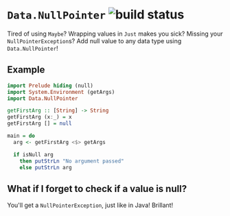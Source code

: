 # `Data.NullPointer` ![build status](https://travis-ci.org/zyla/haskell-nullpointer.svg?branch=master)

Tired of using `Maybe`? Wrapping values in `Just` makes you sick?
Missing your `NullPointerException`s?
Add null value to any data type using `Data.NullPointer`!

## Example

```haskell
import Prelude hiding (null)
import System.Environment (getArgs)
import Data.NullPointer

getFirstArg :: [String] -> String
getFirstArg (x:_) = x
getFirstArg [] = null

main = do
  arg <- getFirstArg <$> getArgs

  if isNull arg
    then putStrLn "No argument passed"
    else putStrLn arg
```

## What if I forget to check if a value is null?

You'll get a `NullPointerException`, just like in Java! Brillant!
